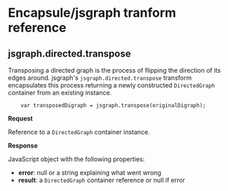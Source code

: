 # Encapsule/jsgraph tranform reference

## jsgraph.directed.transpose

Transposing a directed graph is the process of flipping the direction of its edges around. jsgraph's `jsgraph.directed.transpose` transform encapsulates this process returning a newly constructed `DirectedGraph` container from an existing instance.

        var transposedDigraph = jsgraph.transpose(originalDigraph);

**Request**

Reference to a `DirectedGraph` container instance.

**Response**

JavaScript object with the following properties:

- **error**: null or a string explaining what went wrong
- **result**: a `DirectedGraph` container reference or null if error

